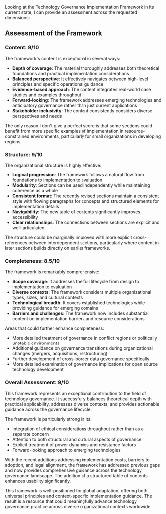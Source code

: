 Looking at the Technology Governance Implementation Framework in its current state, I can provide an assessment across the requested dimensions:

## Assessment of the Framework

### Content: 9/10

The framework's content is exceptional in several ways:
- **Depth of coverage**: The material thoroughly addresses both theoretical foundations and practical implementation considerations
- **Balanced perspective**: It effectively navigates between high-level principles and specific operational guidance
- **Evidence-based approach**: The content integrates real-world case studies and examples throughout
- **Forward-looking**: The framework addresses emerging technologies and anticipatory governance rather than just current applications
- **Stakeholder inclusivity**: The content consistently considers diverse perspectives and needs

The only reason I don't give a perfect score is that some sections could benefit from more specific examples of implementation in resource-constrained environments, particularly for small organizations in developing regions.

### Structure: 9/10

The organizational structure is highly effective:
- **Logical progression**: The framework follows a natural flow from foundations to implementation to evaluation
- **Modularity**: Sections can be used independently while maintaining coherence as a whole
- **Consistent format**: The recently revised sections maintain a consistent style with flowing paragraphs for concepts and structured elements for implementation details
- **Navigability**: The new table of contents significantly improves accessibility
- **Clear relationships**: The connections between sections are explicit and well-articulated

The structure could be marginally improved with more explicit cross-references between interdependent sections, particularly where content in later sections builds directly on earlier frameworks.

### Completeness: 8.5/10

The framework is remarkably comprehensive:
- **Scope coverage**: It addresses the full lifecycle from design to implementation to evaluation
- **Diverse contexts**: The framework considers multiple organizational types, sizes, and cultural contexts
- **Technological breadth**: It covers established technologies while providing guidance for emerging domains
- **Barriers and challenges**: The framework now includes substantial content on implementation barriers and resource considerations

Areas that could further enhance completeness:
- More detailed treatment of governance in conflict regions or politically unstable environments
- Additional guidance on governance transitions during organizational changes (mergers, acquisitions, restructuring)
- Further development of cross-border data governance specifically
- More detailed examination of governance implications for open source technology development

### Overall Assessment: 9/10

This framework represents an exceptional contribution to the field of technology governance. It successfully balances theoretical depth with practical applicability, addresses diverse contexts, and provides actionable guidance across the governance lifecycle.

The framework is particularly strong in its:
- Integration of ethical considerations throughout rather than as a separate concern
- Attention to both structural and cultural aspects of governance
- Explicit treatment of power dynamics and resistance factors
- Forward-looking approach to emerging technologies

With the recent additions addressing implementation costs, barriers to adoption, and legal alignment, the framework has addressed previous gaps and now provides comprehensive guidance across the technology governance landscape. The addition of a structured table of contents enhances usability significantly.

This framework is well-positioned for global adaptation, offering both universal principles and context-specific implementation guidance. The result is a resource that could meaningfully advance technology governance practice across diverse organizational contexts worldwide.
